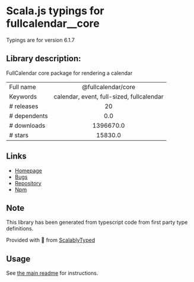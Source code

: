 
# Scala.js typings for fullcalendar__core

Typings are for version 6.1.7

## Library description:
FullCalendar core package for rendering a calendar

|                    |                 |
| ------------------ | :-------------: |
| Full name          | @fullcalendar/core |
| Keywords           | calendar, event, full-sized, fullcalendar |
| # releases         | 20 |
| # dependents       | 0.0 |
| # downloads        | 1396670.0 |
| # stars            | 15830.0 |

## Links
- [Homepage](https://fullcalendar.io)
- [Bugs](https://fullcalendar.io/reporting-bugs)
- [Repository](https://github.com/fullcalendar/fullcalendar)
- [Npm](https://www.npmjs.com/package/%40fullcalendar%2Fcore)
    


## Note
This library has been generated from typescript code from first party type definitions.

Provided with :purple_heart: from [ScalablyTyped](https://github.com/oyvindberg/ScalablyTyped)

## Usage
See [the main readme](../../readme.md) for instructions.


